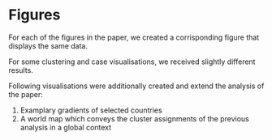 # Figures

For each of the figures in the paper, we created a corrisponding figure that displays the same data.

For some clustering and case visualisations, we received slightly different results. 

Following visualisations were additionally created and extend the analysis of the paper:
1. Examplary gradients of selected countries
2. A world map which conveys the cluster assignments of the previous analysis in a global context 